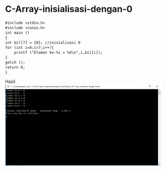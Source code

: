# C-Array-inisialisasi-dengan-0

    #include <stdio.h>
    #include <conio.h>
    int main ()
    {
    int bil[7] = {0}; //inisialisasi 0
    for (int i=0;i<7;i++){
        printf ("Elemen ke-%i = %d\n",i,bil[i]);
    }
    getch ();
    return 0;
    }
    
Hasil
![img](https://github.com/Rafflesia3/C-Array-inisialisasi-dengan-0/blob/master/C++%20Array%20inisialisasi%20dengan%200.png?raw=true)
